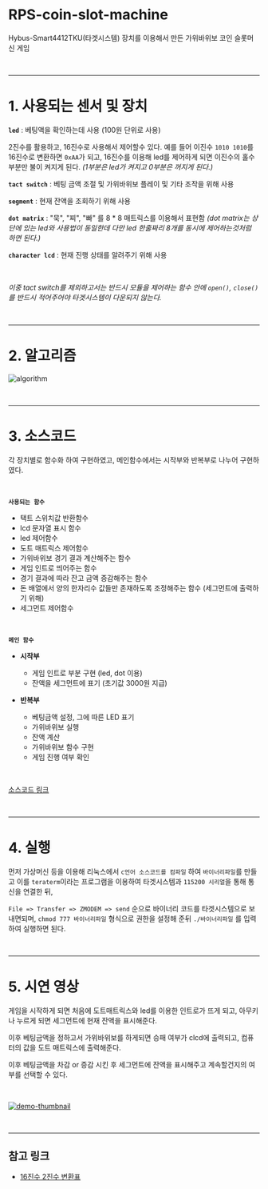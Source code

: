 # **RPS-coin-slot-machine**

Hybus-Smart4412TKU(타겟시스템) 장치를 이용해서 만든 가위바위보 코인 슬롯머신 게임

<br />

---

# 1. 사용되는 센서 및 장치

**`led`** : 베팅액을 확인하는데 사용 (100원 단위로 사용)

2진수를 활용하고, 16진수로 사용해서 제어할수 있다. 예를 들어 이진수 `1010 1010`를 16진수로 변환하면 `0xAA`가 되고, 16진수를 이용해 led를 제어하게 되면 이진수의 홀수부분만 불이 켜지게 된다. *(1부분은 led가 켜지고 0부분은 꺼지게 된다.)*

**`tact switch`** : 베팅 금액 조절 및 가위바위보 플레이 및 기타 조작을 위해 사용

**`segment`** : 현재 잔액을 조회하기 위해 사용

**`dot matrix`** : "묵", "찌", "빠" 를 8 * 8 매트릭스를 이용해서 표현함 *(dot matrix는 상단에 있는 led와 사용법이 동일한데 다만 led 한줄짜리 8개를 동시에 제어하는것처럼 하면 된다.)*

**`character lcd`** : 현재 진행 상태를 알려주기 위해 사용

<br>

*이중 tact switch를 제외하고서는 반드시 모듈을 제어하는 함수 안에 `open()`, `close()` 를 반드시 적어주어야 타겟시스템이 다운되지 않는다.*

<br />

---

# 2. 알고리즘

![algorithm](https://user-images.githubusercontent.com/59393359/85367812-f7626800-b564-11ea-990c-cce27461f78d.png)

<br />

---

# 3. 소스코드

각 장치별로 함수화 하여 구현하였고, 메인함수에서는 시작부와 반복부로 나누어 구현하였다.

<br />

**`사용되는 함수`**

- 택트 스위치값 반환함수
- lcd 문자열 표시 함수
- led 제어함수
- 도트 매트릭스 제어함수
- 가위바위보 경기 결과 계산해주는 함수
- 게임 인트로 띄어주는 함수
- 경기 결과에 따라 잔고 금액 증감해주는 함수
- 돈 배열에서 양의 한자리수 값들만 존재하도록 조정해주는 함수 (세그먼트에 출력하기 위해)
- 세그먼트 제어함수

<br />

**`메인 함수`**

- **시작부**
	- 게임 인트로 부분 구현 (led, dot 이용)
	- 잔액을 세그먼트에 표기 (초기값 3000원 지급)

- **반복부**
	- 베팅금액 설정, 그에 따른 LED 표기
	- 가위바위보 실행
	- 잔액 계산
	- 가위바위보 함수 구현
	- 게임 진행 여부 확인

<br />

[소스코드 링크](https://github.com/syki66/RPS-coin-slot-machine/blob/master/rps_coin_slot_machine.c)

<br>

---

# 4. 실행

먼저 가상머신 등을 이용해 리눅스에서 `c언어 소스코드를 컴파일` 하여 `바이너리파일`를 만들고 이를 `teraterm`이라는 프로그램을 이용하여 타겟시스템과 `115200 시리얼`을 통해 통신을 연결한 뒤, 

`File => Transfer => ZMODEM => send` 순으로 바이너리 코드를 타겟시스템으로 보내면되며, `chmod 777 바이너리파일` 형식으로 권한을 설정해 준뒤 `./바이너리파일` 를 입력하여 실행하면 된다.

<br />

---

# 5. 시연 영상

게임을 시작하게 되면 처음에 도트매트릭스와 led를 이용한 인트로가 뜨게 되고, 아무키나 누르게 되면 세그먼트에 현재 잔액을 표시해준다.

이후 베팅금액을 정하고서 가위바위보를 하게되면 승패 여부가 clcd에 출력되고, 컴퓨터의 값을 도트 매트릭스에 출력해준다.

이후 베팅금액을 차감 or 증감 시킨 후 세그먼트에 잔액을 표시해주고 계속할건지의 여부를 선택할 수 있다.

<br />

[![demo-thumbnail](https://github.com/syki66/RPS-coin-slot-machine/assets/59393359/783b2208-0e03-41c7-a287-cc1e715ad248)](https://syki66.github.io/RPS-coin-slot-machine/demo.mov)


<br>

---

## 참고 링크

- [16진수 2진수 변환표](https://dojang.io/mod/page/view.php?id=742)
